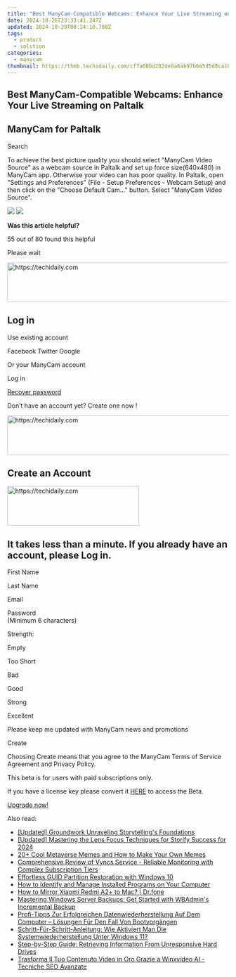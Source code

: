 ```yaml
---
title: "Best ManyCam-Compatible Webcams: Enhance Your Live Streaming on Paltalk"
date: 2024-10-26T23:33:41.247Z
updated: 2024-10-29T00:24:10.708Z
tags:
  - product
  - solution
categories:
  - manycam
thumbnail: https://thmb.techidaily.com/cf7a08bd282de8a6ab97b6e5d5d8ca10a7266e7f855e68e8c2f62606a22410cc.jpeg
---
```


## Best ManyCam-Compatible Webcams: Enhance Your Live Streaming on Paltalk

## ManyCam for Paltalk

Search 

To achieve the best picture quality you should select "ManyCam Video Source" as a webcam source in Paltalk and set up force size(640x480) in ManyCam app. Otherwise your video can has poor quality. In Paltalk, open "Settings and Preferences" (File - Setup Preferences - Webcam Setup) and then click on the "Choose Default Cam..." button. Select "ManyCam Video Source".

![](https://manycam.com/build/images/help/settings/PL1.jpg?v=558e23a1dd) ![](https://manycam.com/build/images/help/settings/paltalk.jpg?v=4a3210bc2a) 

**Was this article helpful?** 

55 out of 80 found this helpful 

  
Please wait 

<!-- affiliate ads begin -->
<a href="https://appsumo.8odi.net/c/5597632/2068432/7443" target="_top" id="2068432">
  <img src="//a.impactradius-go.com/display-ad/7443-2068432" border="0" alt="https://techidaily.com" width="728" height="90"/>
</a>
<img height="0" width="0" src="https://appsumo.8odi.net/i/5597632/2068432/7443" style="position:absolute;visibility:hidden;" border="0" />
<!-- affiliate ads end -->

## Log in

Use existing account

Facebook Twitter Google 

Or your ManyCam account

Log in 

[Recover password](https://tools.techidaily.com/manycam/products/) 

 Don’t have an account yet? Create one now ! 

<!-- affiliate ads begin -->
<a href="https://jalbum-affiliate-program.sjv.io/c/5597632/1838960/17916" target="_top" id="1838960">
  <img src="//a.impactradius-go.com/display-ad/17916-1838960" border="0" alt="https://techidaily.com" width="728" height="90"/>
</a>
<img height="0" width="0" src="https://jalbum-affiliate-program.sjv.io/i/5597632/1838960/17916" style="position:absolute;visibility:hidden;" border="0" />
<!-- affiliate ads end -->

## Create an Account

<!-- affiliate ads begin -->
<a href="https://aidotcom.pxf.io/c/5597632/2129041/19576" target="_top" id="2129041">
  <img src="//a.impactradius-go.com/display-ad/19576-2129041" border="0" alt="https://techidaily.com" width="300" height="90"/>
</a>
<img height="0" width="0" src="https://aidotcom.pxf.io/i/5597632/2129041/19576" style="position:absolute;visibility:hidden;" border="0" />
<!-- affiliate ads end -->

## It takes less than a minute. If you already have an account, please Log in.

First Name 

Last Name 

Email 

Password  
(Minimum 6 characters) 

Strength: 

Empty

Too Short

Bad

Good

Strong

Excellent

Please keep me updated with ManyCam news and promotions 

Create 

Choosing Create means that you agree to the ManyCam Terms of Service Agreement and Privacy Policy.

This beta is for users with paid subscriptions only.

If you have a license key please convert it [HERE](https://tools.techidaily.com/manycam/products/) to access the Beta.

[Upgrade now!](https://tools.techidaily.com/manycam/products/)

<ins class="adsbygoogle"
     style="display:block"
     data-ad-format="autorelaxed"
     data-ad-client="ca-pub-7571918770474297"
     data-ad-slot="1223367746"></ins>

<ins class="adsbygoogle"
     style="display:block"
     data-ad-client="ca-pub-7571918770474297"
     data-ad-slot="8358498916"
     data-ad-format="auto"
     data-full-width-responsive="true"></ins>

<span class="atpl-alsoreadstyle">Also read:</span>
<div><ul>
<li><a href="https://article-files.techidaily.com/updated-groundwork-unraveling-storytellings-foundations/"><u>[Updated] Groundwork Unraveling Storytelling's Foundations</u></a></li>
<li><a href="https://instagram-videos.techidaily.com/updated-mastering-the-lens-focus-techniques-for-storify-success-for-2024/"><u>[Updated] Mastering the Lens Focus Techniques for Storify Success for 2024</u></a></li>
<li><a href="https://extra-resources.techidaily.com/20plus-cool-metaverse-memes-and-how-to-make-your-own-memes/"><u>20+ Cool Metaverse Memes and How to Make Your Own Memes</u></a></li>
<li><a href="https://buynow-tips.techidaily.com/comprehensive-review-of-vyncs-service-reliable-monitoring-with-complex-subscription-tiers/"><u>Comprehensive Review of Vyncs Service - Reliable Monitoring with Complex Subscription Tiers</u></a></li>
<li><a href="https://discover-amazing.techidaily.com/effortless-guid-partition-restoration-with-windows-10/"><u>Effortless GUID Partition Restoration with Windows 10</u></a></li>
<li><a href="https://fox-sure.techidaily.com/how-to-identify-and-manage-installed-programs-on-your-computer/"><u>How to Identify and Manage Installed Programs on Your Computer</u></a></li>
<li><a href="https://screen-mirror.techidaily.com/how-to-mirror-xiaomi-redmi-a2plus-to-mac-drfone-by-drfone-android/"><u>How to Mirror Xiaomi Redmi A2+ to Mac? | Dr.fone</u></a></li>
<li><a href="https://discover-amazing.techidaily.com/mastering-windows-server-backups-get-started-with-wbadmins-incremental-backup/"><u>Mastering Windows Server Backups: Get Started with WBAdmin's Incremental Backup</u></a></li>
<li><a href="https://discover-amazing.techidaily.com/profi-tipps-zur-erfolgreichen-datenwiederherstellung-auf-dem-computer-losungen-fur-den-fall-von-bootvorgangen/"><u>Profi-Tipps Zur Erfolgreichen Datenwiederherstellung Auf Dem Computer – Lösungen Für Den Fall Von Bootvorgängen</u></a></li>
<li><a href="https://discover-amazing.techidaily.com/schritt-fur-schritt-anleitung-wie-aktiviert-man-die-systemwiederherstellung-unter-windows-11/"><u>Schritt-Für-Schritt-Anleitung: Wie Aktiviert Man Die Systemwiederherstellung Unter Windows 11?</u></a></li>
<li><a href="https://discover-amazing.techidaily.com/step-by-step-guide-retrieving-information-from-unresponsive-hard-drives/"><u>Step-by-Step Guide: Retrieving Information From Unresponsive Hard Drives</u></a></li>
<li><a href="https://tech-revival.techidaily.com/trasforma-il-tuo-contenuto-video-in-oro-grazie-a-winxvideo-ai-tecniche-seo-avanzate/"><u>Trasforma Il Tuo Contenuto Video in Oro Grazie a Winxvideo AI - Tecniche SEO Avanzate</u></a></li>
</ul></div>

